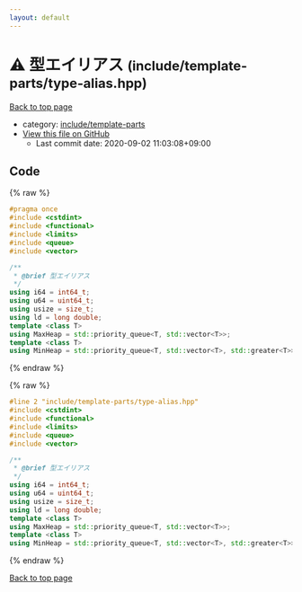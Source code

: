 ```yaml
---
layout: default
---
```


<!-- mathjax config similar to math.stackexchange -->
<script type="text/javascript" async
  src="https://cdnjs.cloudflare.com/ajax/libs/mathjax/2.7.5/MathJax.js?config=TeX-MML-AM_CHTML">
</script>
<script type="text/x-mathjax-config">
  MathJax.Hub.Config({
    TeX: { equationNumbers: { autoNumber: "AMS" }},
    tex2jax: {
      inlineMath: [ ['$','$'] ],
      processEscapes: true
    },
    "HTML-CSS": { matchFontHeight: false },
    displayAlign: "left",
    displayIndent: "2em"
  });
</script>

<script type="text/javascript" src="https://cdnjs.cloudflare.com/ajax/libs/jquery/3.4.1/jquery.min.js"></script>
<script src="https://cdn.jsdelivr.net/npm/jquery-balloon-js@1.1.2/jquery.balloon.min.js" integrity="sha256-ZEYs9VrgAeNuPvs15E39OsyOJaIkXEEt10fzxJ20+2I=" crossorigin="anonymous"></script>
<script type="text/javascript" src="../../../assets/js/copy-button.js"></script>
<link rel="stylesheet" href="../../../assets/css/copy-button.css" />


# :warning: 型エイリアス <small>(include/template-parts/type-alias.hpp)</small>

<a href="../../../index.html">Back to top page</a>

* category: <a href="../../../index.html#d5567e78d3674558c180d2f4feaa863b">include/template-parts</a>
* <a href="{{ site.github.repository_url }}/blob/master/include/template-parts/type-alias.hpp">View this file on GitHub</a>
    - Last commit date: 2020-09-02 11:03:08+09:00




## Code

<a id="unbundled"></a>
{% raw %}
```cpp
#pragma once
#include <cstdint>
#include <functional>
#include <limits>
#include <queue>
#include <vector>

/**
 * @brief 型エイリアス
 */
using i64 = int64_t;
using u64 = uint64_t;
using usize = size_t;
using ld = long double;
template <class T>
using MaxHeap = std::priority_queue<T, std::vector<T>>;
template <class T>
using MinHeap = std::priority_queue<T, std::vector<T>, std::greater<T>>;

```
{% endraw %}

<a id="bundled"></a>
{% raw %}
```cpp
#line 2 "include/template-parts/type-alias.hpp"
#include <cstdint>
#include <functional>
#include <limits>
#include <queue>
#include <vector>

/**
 * @brief 型エイリアス
 */
using i64 = int64_t;
using u64 = uint64_t;
using usize = size_t;
using ld = long double;
template <class T>
using MaxHeap = std::priority_queue<T, std::vector<T>>;
template <class T>
using MinHeap = std::priority_queue<T, std::vector<T>, std::greater<T>>;

```
{% endraw %}

<a href="../../../index.html">Back to top page</a>

